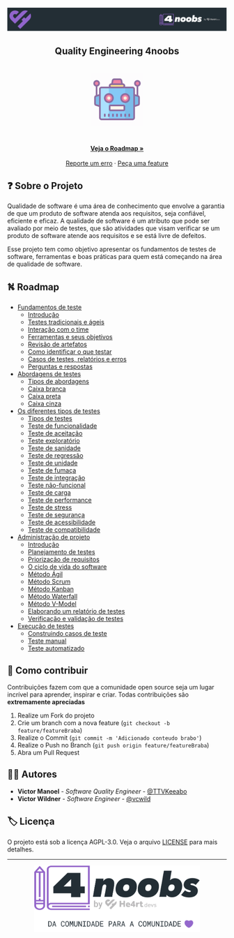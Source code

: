 <!-- Logo 4noobs -->

<p align="center">
  <a href="https://github.com/he4rt/4noobs" target="_blank">
    <img src=".github/header_4noobs.svg">
  </a>
</p>

<!-- Title -->

<p align="center">
  <h2 align="center">Quality Engineering 4noobs</h2>

  <h1 align="center"><img src=".github/qa.gif" alt="Imagem de QA" width="120"></h1>

  <p align="center">
    <br />
    <a href="#ROADMAP"><strong>Veja o Roadmap »</strong></a>
    <br />
    <br />
    <a href="https://github.com/vcwild/qa4noobs/issues">Reporte um erro</a>
    ·
    <a href="https://github.com/vcwild/qa4noobs/issues">Peça uma feature</a>
  </p>
</p>

 <!-- ABOUT THE PROJECT -->

## ❓ Sobre o Projeto

Qualidade de software é uma área de conhecimento que envolve a garantia de que um produto de software atenda aos requisitos, seja confiável, eficiente e eficaz. A qualidade de software é um atributo que pode ser avaliado por meio de testes, que são atividades que visam verificar se um produto de software atende aos requisitos e se está livre de defeitos.

Esse projeto tem como objetivo apresentar os fundamentos de testes de software, ferramentas e boas práticas para quem está começando na área de qualidade de software.

<!-- ROADMAP OF PROJECT -->

## ⛕ Roadmap <a name="ROADMAP"></a>

- [Fundamentos de teste](src/00-FOUNDATIONS.md)
  - [Introdução](docs/00-fundacao/00-intro.md)
  - [Testes tradicionais e ágeis](docs/00-fundacao/01-tradicionais-vs-ageis.md)
  - [Interação com o time](docs/00-fundacao/02-interacao.md)
  - [Ferramentas e seus objetivos](docs/00-fundacao/03-ferramentas.md)
  - [Revisão de artefatos](docs/00-fundacao/04-artefatos.md)
  - [Como identificar o que testar](docs/00-fundacao/05-identificar.md)
  - [Casos de testes, relatórios e erros](docs/00-fundacao/06-casos-relator-incidentes.md)
  - [Perguntas e respostas](docs/00-fundacao/07-questions.md)
- [Abordagens de testes](src/01-ABORDAGENS.md)
  - [Tipos de abordagens](docs/01-abordagens/00-intro.md)
  - [Caixa branca](docs/01-abordagens/01-caixa-branca.md)
  - [Caixa preta](docs/01-abordagens/02-caixa-preta.md)
  - [Caixa cinza](docs/01-abordagens/03-caixa-cinza.md)
- [Os diferentes tipos de testes](src/02-TIPOS.md)
  - [Tipos de testes](docs/02-tipos/00-intro.md)
  - [Teste de funcionalidade](docs/02-tipos/01-funcionais.md)
  - [Teste de aceitação](docs/02-tipos/02-uat.md)
  - [Teste exploratório](docs/02-tipos/03-exploratorio.md)
  - [Teste de sanidade](docs/02-tipos/04-sanidade.md)
  - [Teste de regressão](docs/02-tipos/05-regressao.md)
  - [Teste de unidade](docs/02-tipos/06-unidade.md)
  - [Teste de fumaça](docs/02-tipos/07-smoke.md)
  - [Teste de integração](docs/02-tipos/08-integracao.md)
  - [Teste não-funcional](docs/02-tipos/09-nao-funcionais.md)
  - [Teste de carga](docs/02-tipos/10-carga.md)
  - [Teste de performance](docs/02-tipos/11-performance.md)
  - [Teste de stress](docs/02-tipos/12-stress.md)
  - [Teste de segurança](docs/02-tipos/13-pentest.md)
  - [Teste de acessibilidade](docs/02-tipos/14-acessibilidade.md)
  - [Teste de compatibilidade](docs/02-tipos/15-compatibilidade.md)
- [Administração de projeto](src/03-ADMIN.md)
  - [Introdução](docs/03-admin/00-intro.md)
  - [Planejamento de testes](docs/03-admin/01-plan.md)
  - [Priorização de requisitos](docs/03-admin/01-priorizacao.md)
  - [O ciclo de vida do software](docs/03-admin/02-sldc.md)
  - [Método Ágil](docs/03-admin/03-agile.md)
  - [Método Scrum](docs/03-admin/04-scrum.md)
  - [Método Kanban](docs/03-admin/05-kanban.md)
  - [Método Waterfall](docs/03-admin/06-waterfall.md)
  - [Método V-Model](docs/03-admin/07-v-model.md)
  - [Elaborando um relatório de testes](docs/03-admin/08-report.md)
  - [Verificação e validação de testes](docs/03-admin/09-verificacao.md)
- [Execução de testes](src/04-EXECUCAO.md)
  - [Construindo casos de teste](docs/04-execucao/00-intro.md)
  - [Teste manual](docs/04-execucao/01-manual.md)
  - [Teste automatizado](docs/04-execucao/02-automatizado.md)

<!-- CONTRIBUTING -->

## 🤝 Como contribuir

Contribuições fazem com que a comunidade open source seja um lugar incrível para aprender, inspirar e criar. Todas contribuições
são **extremamente apreciadas**

1. Realize um Fork do projeto
2. Crie um branch com a nova feature (`git checkout -b feature/featureBraba`)
3. Realize o Commit (`git commit -m 'Adicionado conteudo brabo'`)
4. Realize o Push no Branch (`git push origin feature/featureBraba`)
5. Abra um Pull Request

## 💁‍♂️ Autores

- **Victor Manoel** - _Software Quality Engineer_ - [@TTVKeeabo](https://www.twitch.tv/keeabo)
- **Victor Wildner** - _Software Engineer_ - [@vcwild](https://twitter.com/vcwild)

## 🏷️ Licença

O projeto está sob a licença AGPL-3.0. Veja o arquivo [LICENSE](LICENSE) para mais detalhes.

---

<p align="center">
  <a href="https://github.com/he4rt/4noobs" target="_blank">
    <img src=".github/footer_4noobs.svg" width="380">
  </a>
</p>
